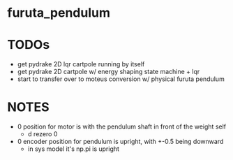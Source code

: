 # furuta_pendulum

# TODOs
- get pydrake 2D lqr cartpole running by itself
- get pydrake 2D cartpole w/ energy shaping state machine + lqr
- start to transfer over to moteus conversion w/ physical furuta pendulum 

# NOTES
- 0 position for motor is with the pendulum shaft in front of the weight self
    - d rezero 0
- 0 encoder position for pendulum is upright, with +-0.5 being downward
    - in sys model it's np.pi is upright
